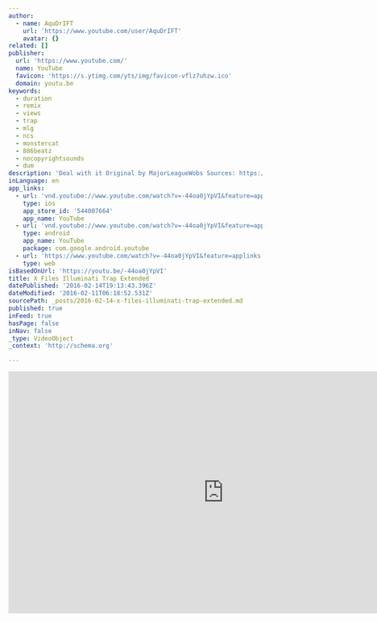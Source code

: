 ```yaml
---
author:
  - name: AquDrIFT
    url: 'https://www.youtube.com/user/AquDrIFT'
    avatar: {}
related: []
publisher:
  url: 'https://www.youtube.com/'
  name: YouTube
  favicon: 'https://s.ytimg.com/yts/img/favicon-vflz7uhzw.ico'
  domain: youtu.be
keywords:
  - duration
  - remix
  - views
  - trap
  - mlg
  - ncs
  - monstercat
  - 886beatz
  - nocopyrightsounds
  - dum
description: 'Deal with it Original by Major​League​Wobs Sources: https://www.youtube.com/watch?v=oK-VO97ufog https://soundcloud.com/majorleaguewobs/illuminati-theme-trap-remix'
inLanguage: en
app_links:
  - url: 'vnd.youtube://www.youtube.com/watch?v=-44oa0jYpVI&feature=applinks'
    type: ios
    app_store_id: '544007664'
    app_name: YouTube
  - url: 'vnd.youtube://www.youtube.com/watch?v=-44oa0jYpVI&feature=applinks'
    type: android
    app_name: YouTube
    package: com.google.android.youtube
  - url: 'https://www.youtube.com/watch?v=-44oa0jYpVI&feature=applinks'
    type: web
isBasedOnUrl: 'https://youtu.be/-44oa0jYpVI'
title: X Files Illuminati Trap Extended
datePublished: '2016-02-14T19:13:43.396Z'
dateModified: '2016-02-11T06:18:52.531Z'
sourcePath: _posts/2016-02-14-x-files-illuminati-trap-extended.md
published: true
inFeed: true
hasPage: false
inNav: false
_type: VideoObject
_context: 'http://schema.org'

---
```

<iframe src="https://cdn.embedly.com/widgets/media.html?src=https%3A%2F%2Fwww.youtube.com%2Fembed%2F-44oa0jYpVI%3Ffeature%3Doembed&amp;url=https%3A%2F%2Fwww.youtube.com%2Fwatch%3Fv%3D-44oa0jYpVI%26feature%3Dyoutu.be&amp;image=https%3A%2F%2Fi.ytimg.com%2Fvi%2F-44oa0jYpVI%2Fhqdefault.jpg&amp;key=b7d04c9b404c499eba89ee7072e1c4f7&amp;type=text%2Fhtml&amp;schema=youtube" width="854" height="480" scrolling="no" frameborder="0" allowfullscreen="allowfullscreen" style=""></iframe>